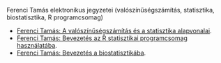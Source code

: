 Ferenci Tamás elektronikus jegyzetei (valószínűségszámítás, statisztika, biostatisztika, R programcsomag)

- [Ferenci Tamás: A valószínűségszámítás és a statisztika alapvonalai](https://tamas-ferenci.github.io/FerenciTamas_ValszamEsStatAlapvonalai/).
- [Ferenci Tamás: Bevezetés az R statisztikai programcsomag használatába](https://tamas-ferenci.github.io/bevr/).
- [Ferenci Tamás: Bevezetés a biostatisztikába](https://tamas-ferenci.github.io/bevbiostat/).
